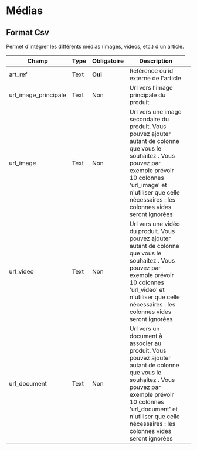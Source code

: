 # Médias


<h2>Format Csv</h2><p>Permet d&#39;int&#233;grer les diff&#233;rents m&#233;dias (images, videos, etc.) d&#39;un article.</p>


<table style='width:100%'><thead><tr><th>Champ</th><th>Type</th><th>Obligatoire</th><th style='width:50%'>Description</th></tr></thead><tbody><tr><td>art_ref</td><td>Text</td><td><b>Oui</b></td><td>R&#233;f&#233;rence ou id externe de l&#39;article</td><td><tr><td>url_image_principale</td><td>Text</td><td>Non</td><td>Url vers l&#39;image principale du produit</td><td><tr><td>url_image</td><td>Text</td><td>Non</td><td>Url vers une image secondaire du produit. Vous pouvez ajouter autant de colonne que vous le souhaitez . Vous pouvez par exemple pr&#233;voir 10 colonnes &#39;url_image&#39; et n&#39;utiliser que celle n&#233;cessaires : les colonnes vides seront ignor&#233;es</td><td><tr><td>url_video</td><td>Text</td><td>Non</td><td>Url vers une vid&#233;o du produit. Vous pouvez ajouter autant de colonne que vous le souhaitez . Vous pouvez par exemple pr&#233;voir 10 colonnes &#39;url_video&#39; et n&#39;utiliser que celle n&#233;cessaires : les colonnes vides seront ignor&#233;es</td><td><tr><td>url_document</td><td>Text</td><td>Non</td><td>Url vers un document &#224; associer au produit. Vous pouvez ajouter autant de colonne que vous le souhaitez . Vous pouvez par exemple pr&#233;voir 10 colonnes &#39;url_document&#39; et n&#39;utiliser que celle n&#233;cessaires : les colonnes vides seront ignor&#233;es</td><td></tbody></table>


